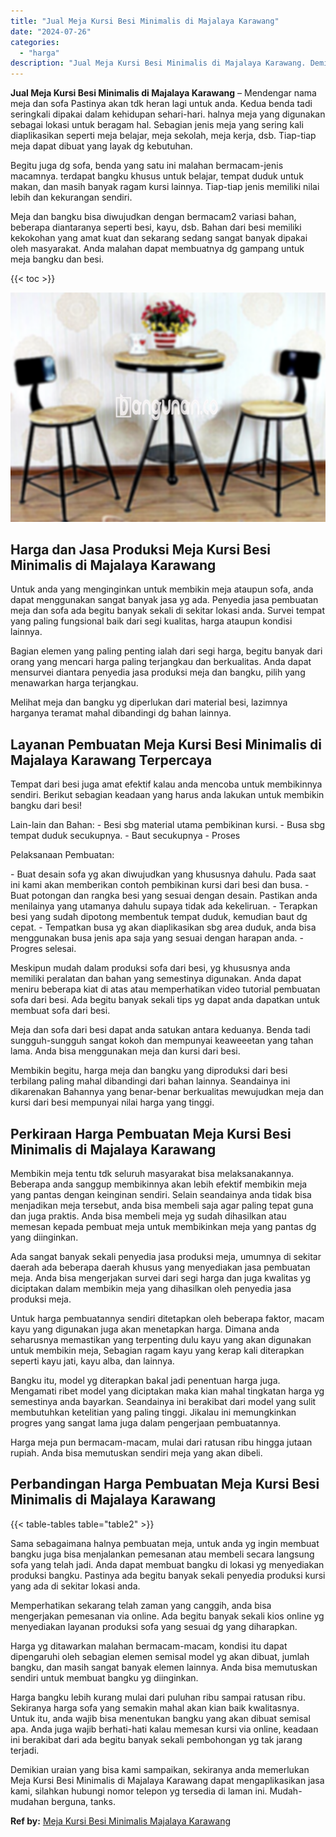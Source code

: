 ```yaml
---
title: "Jual Meja Kursi Besi Minimalis di Majalaya Karawang"
date: "2024-07-26"
categories: 
  - "harga"
description: "Jual Meja Kursi Besi Minimalis di Majalaya Karawang. Demikian uraian yang bisa kami sampaikan, sekiranya anda memerlukan Meja Kursi Besi Minimalis di Majalay..."
---
```


**Jual Meja Kursi Besi Minimalis di Majalaya Karawang** – Mendengar nama meja dan sofa Pastinya akan tdk heran lagi untuk anda. Kedua benda tadi seringkali dipakai dalam kehidupan sehari-hari. halnya meja yang digunakan sebagai lokasi untuk beragam hal. Sebagian jenis meja yang sering kali diaplikasikan seperti meja belajar, meja sekolah, meja kerja, dsb. Tiap-tiap meja dapat dibuat yang layak dg kebutuhan.

Begitu juga dg sofa, benda yang satu ini malahan bermacam-jenis macamnya. terdapat bangku khusus untuk belajar, tempat duduk untuk makan, dan masih banyak ragam kursi lainnya. Tiap-tiap jenis memiliki nilai lebih dan kekurangan sendiri.

Meja dan bangku bisa diwujudkan dengan bermacam2 variasi bahan, beberapa diantaranya seperti besi, kayu, dsb. Bahan dari besi memiliki kekokohan yang amat kuat dan sekarang sedang sangat banyak dipakai oleh masyarakat. Anda malahan dapat membuatnya dg gampang untuk meja bangku dan besi.

{{< toc >}}

![Jual Meja Kursi Besi Minimalis di Majalaya Karawang](/images/jual-meja-besi-murah05.png)

## Harga dan Jasa Produksi Meja Kursi Besi Minimalis di Majalaya Karawang

Untuk anda yang menginginkan untuk membikin meja ataupun sofa, anda dapat menggunakan sangat banyak jasa yg ada. Penyedia jasa pembuatan meja dan sofa ada begitu banyak sekali di sekitar lokasi anda. Survei tempat yang paling fungsional baik dari segi kualitas, harga ataupun kondisi lainnya.

Bagian elemen yang paling penting ialah dari segi harga, begitu banyak dari orang yang mencari harga paling terjangkau dan berkualitas. Anda dapat mensurvei diantara penyedia jasa produksi meja dan bangku, pilih yang menawarkan harga terjangkau.

Melihat meja dan bangku yg diperlukan dari material besi, lazimnya harganya teramat mahal dibandingi dg bahan lainnya.

## Layanan Pembuatan Meja Kursi Besi Minimalis di Majalaya Karawang Terpercaya

Tempat dari besi juga amat efektif kalau anda mencoba untuk membikinnya sendiri. Berikut sebagian keadaan yang harus anda lakukan untuk membikin bangku dari besi!

Lain-lain dan Bahan: - Besi sbg material utama pembikinan kursi. - Busa sbg tempat duduk secukupnya. - Baut secukupnya - Proses

Pelaksanaan Pembuatan:

\- Buat desain sofa yg akan diwujudkan yang khususnya dahulu. Pada saat ini kami akan memberikan contoh pembikinan kursi dari besi dan busa. - Buat potongan dan rangka besi yang sesuai dengan desain. Pastikan anda menilainya yang utamanya dahulu supaya tidak ada kekeliruan. - Terapkan besi yang sudah dipotong membentuk tempat duduk, kemudian baut dg cepat. - Tempatkan busa yg akan diaplikasikan sbg area duduk, anda bisa menggunakan busa jenis apa saja yang sesuai dengan harapan anda. - Progres selesai.

Meskipun mudah dalam produksi sofa dari besi, yg khususnya anda memiliki peralatan dan bahan yang semestinya digunakan. Anda dapat meniru beberapa kiat di atas atau memperhatikan video tutorial pembuatan sofa dari besi. Ada begitu banyak sekali tips yg dapat anda dapatkan untuk membuat sofa dari besi.

Meja dan sofa dari besi dapat anda satukan antara keduanya. Benda tadi sungguh-sungguh sangat kokoh dan mempunyai keaweeetan yang tahan lama. Anda bisa menggunakan meja dan kursi dari besi.

Membikin begitu, harga meja dan bangku yang diproduksi dari besi terbilang paling mahal dibandingi dari bahan lainnya. Seandainya ini dikarenakan Bahannya yang benar-benar berkualitas mewujudkan meja dan kursi dari besi mempunyai nilai harga yang tinggi.

## Perkiraan Harga Pembuatan Meja Kursi Besi Minimalis di Majalaya Karawang

Membikin meja tentu tdk seluruh masyarakat bisa melaksanakannya. Beberapa anda sanggup membikinnya akan lebih efektif membikin meja yang pantas dengan keinginan sendiri. Selain seandainya anda tidak bisa menjadikan meja tersebut, anda bisa membeli saja agar paling tepat guna dan juga praktis. Anda bisa membeli meja yg sudah dihasilkan atau memesan kepada pembuat meja untuk membikinkan meja yang pantas dg yang diinginkan.

Ada sangat banyak sekali penyedia jasa produksi meja, umumnya di sekitar daerah ada beberapa daerah khusus yang menyediakan jasa pembuatan meja. Anda bisa mengerjakan survei dari segi harga dan juga kwalitas yg diciptakan dalam membikin meja yang dihasilkan oleh penyedia jasa produksi meja.

Untuk harga pembuatannya sendiri ditetapkan oleh beberapa faktor, macam kayu yang digunakan juga akan menetapkan harga. Dimana anda seharusnya memastikan yang terpenting dulu kayu yang akan digunakan untuk membikin meja, Sebagian ragam kayu yang kerap kali diterapkan seperti kayu jati, kayu alba, dan lainnya.

Bangku itu, model yg diterapkan bakal jadi penentuan harga juga. Mengamati ribet model yang diciptakan maka kian mahal tingkatan harga yg semestinya anda bayarkan. Seandainya ini berakibat dari model yang sulit membutuhkan ketelitian yang paling tinggi. Jikalau ini memungkinkan progres yang sangat lama juga dalam pengerjaan pembuatannya.

Harga meja pun bermacam-macam, mulai dari ratusan ribu hingga jutaan rupiah. Anda bisa memutuskan sendiri meja yang akan dibeli.

## Perbandingan Harga Pembuatan Meja Kursi Besi Minimalis di Majalaya Karawang

{{< table-tables table="table2" >}}

Sama sebagaimana halnya pembuatan meja, untuk anda yg ingin membuat bangku juga bisa menjalankan pemesanan atau membeli secara langsung sofa yang telah jadi. Anda dapat membuat bangku di lokasi yg menyediakan produksi bangku. Pastinya ada begitu banyak sekali penyedia produksi kursi yang ada di sekitar lokasi anda.

Memperhatikan sekarang telah zaman yang canggih, anda bisa mengerjakan pemesanan via online. Ada begitu banyak sekali kios online yg menyediakan layanan produksi sofa yang sesuai dg yang diharapkan.

Harga yg ditawarkan malahan bermacam-macam, kondisi itu dapat dipengaruhi oleh sebagian elemen semisal model yg akan dibuat, jumlah bangku, dan masih sangat banyak elemen lainnya. Anda bisa memutuskan sendiri untuk membuat bangku yg diinginkan.

Harga bangku lebih kurang mulai dari puluhan ribu sampai ratusan ribu. Sekiranya harga sofa yang semakin mahal akan kian baik kwalitasnya. Untuk itu, anda wajib bisa menentukan bangku yang akan dibuat semisal apa. Anda juga wajib berhati-hati kalau memesan kursi via online, keadaan ini berakibat dari ada begitu banyak sekali pembohongan yg tak jarang terjadi.

Demikian uraian yang bisa kami sampaikan, sekiranya anda memerlukan Meja Kursi Besi Minimalis di Majalaya Karawang dapat mengaplikasikan jasa kami, silahkan hubungi nomor telepon yg tersedia di laman ini. Mudah-mudahan berguna, tanks.

**Ref by:** [Meja Kursi Besi Minimalis Majalaya Karawang](https://id.wikipedia.org/wiki/Meja)
